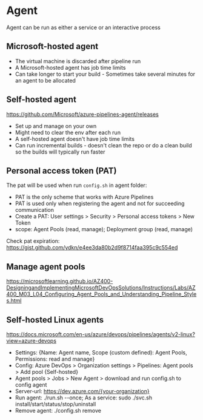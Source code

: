 # Agent

Agent can be run as either a service or an interactive process

## Microsoft-hosted agent
- The virtual machine is discarded after pipeline run
- A Microsoft-hosted agent has job time limits
- Can take longer to start your build - Sometimes take several minutes for an agent to be allocated

## Self-hosted agent
https://github.com/Microsoft/azure-pipelines-agent/releases
- Set up and manage on your own
- Might need to clear the env after each run
- A self-hosted agent doesn't have job time limits
- Can run incremental builds - doesn't clean the repo or do a clean build so the builds will typically run faster

## Personal access token (PAT)
The pat will be used when run `config.sh` in agent folder:
- PAT is the only scheme that works with Azure Pipelines
- PAT is used only when registering the agent and not for succeeding communication
- Create a PAT: User settings > Security > Personal access tokens > New Token
- scope: Agent Pools (read, manage); Deployment group (read, manage)

Check pat expiration:
https://gist.github.com/ydkn/e4ee3da80b2d9f8714faa395c9c554ed

## Manage agent pools
https://microsoftlearning.github.io/AZ400-DesigningandImplementingMicrosoftDevOpsSolutions/Instructions/Labs/AZ400_M03_L04_Configuring_Agent_Pools_and_Understanding_Pipeline_Styles.html

## Self-hosted Linux agents
https://docs.microsoft.com/en-us/azure/devops/pipelines/agents/v2-linux?view=azure-devops
- Settings: {Name: Agent name, Scope (custom defined): Agent Pools, Permissions: read and manage}
- Config: Azure DevOps > Organization settings > Pipelines: Agent pools > Add pool {Self-hosted}
- Agent pools > Jobs > New Agent > download and run config.sh to config agent
- Server-url: https://dev.azure.com/{your-organization}
- Run agent: ./run.sh --once; As a service: sudo ./svc.sh install/start/status/stop/uninstall
- Remove agent: ./config.sh remove



